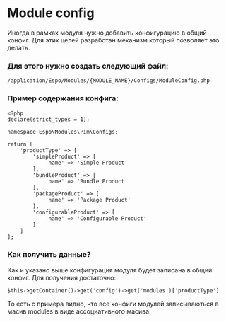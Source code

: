 # Module config #
Иногда в рамках модуля нужно добавить конфигурацию в общий конфиг. Для этих целей разработан механизм который позволяет это делать. 

### Для этого нужно создать следующий файл: ###
```
/application/Espo/Modules/{MODULE_NAME}/Configs/ModuleConfig.php
```

### Пример содержания конфига: ###
```
<?php
declare(strict_types = 1);

namespace Espo\Modules\Pim\Configs;

return [
    'productType' => [
        'simpleProduct' => [
            'name' => 'Simple Product'
        ],
        'bundleProduct' => [
            'name' => 'Bundle Product'
        ],
        'packageProduct' => [
            'name' => 'Package Product'
        ],
        'configurableProduct' => [
            'name' => 'Configurable Product'
        ]
    ]
];

```

### Как получить данные? ###
Как и указано выше конфигурация модуля будет записана в общий конфиг.
Для получения достаточно:
```
$this->getContainer()->get('config')->get('modules')['productType']
```
То есть с примера видно, что все конфиги модулей записываються в масив modules в виде ассоциативного масива.
